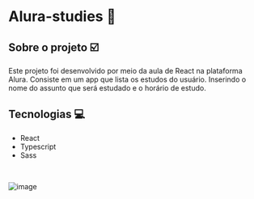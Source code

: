 # Alura-studies :rocket:

## Sobre o projeto :ballot_box_with_check:
Este projeto foi desenvolvido por meio da aula de React na plataforma Alura. Consiste em um app que lista os estudos do usuário. Inserindo o nome do assunto que será estudado e o horário de estudo. 

## Tecnologias :computer:
- React 
- Typescript
- Sass
<br/>

![image](https://user-images.githubusercontent.com/60719786/179399119-ec13d651-a694-4abe-a753-68f9f5e2ef5f.png)

